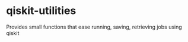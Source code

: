 # qiskit-utilities
Provides small functions that ease running, saving, retrieving jobs using qiskit
